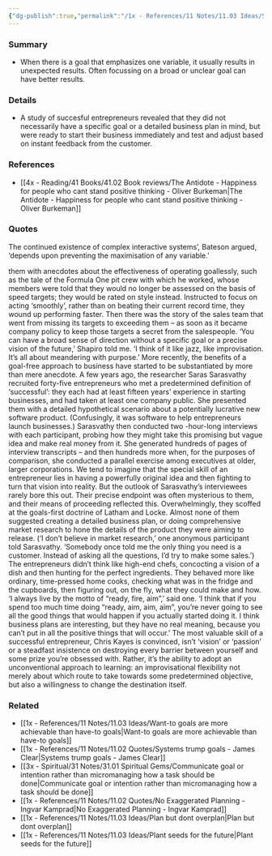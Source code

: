```yaml
---
{"dg-publish":true,"permalink":"/1x - References/11 Notes/11.03 Ideas/Specific goals can be counter productive/","title":"Specific goals can be counter productive","noteIcon":""}
---
```



### Summary
- When there is a goal that emphasizes one variable, it usually results in unexpected results. Often focussing on a broad or unclear goal can have better results.

### Details
- A study of succesful entrepreneurs revealed that they did not necessarily have a specific goal or a detailed business plan in mind, but were ready to start their business immediately and test and adjust based on instant feedback from the customer.

### References
- [[4x - Reading/41 Books/41.02 Book reviews/The Antidote - Happiness for people who cant stand positive thinking - Oliver Burkeman\|The Antidote - Happiness for people who cant stand positive thinking - Oliver Burkeman]]

### Quotes
The continued existence of complex interactive systems’, Bateson argued, ‘depends upon preventing the maximisation of any variable.’ 

them with anecdotes about the effectiveness of operating goallessly, such as the tale of the Formula One pit crew with which he worked, whose members were told that they would no longer be assessed on the basis of speed targets; they would be rated on style instead. Instructed to focus on acting ‘smoothly’, rather than on beating their current record time, they wound up performing faster. Then there was the story of the sales team that went from missing its targets to exceeding them – as soon as it became company policy to keep those targets a secret from the salespeople. ‘You can have a broad sense of direction without a specific goal or a precise vision of the future,’ Shapiro told me. ‘I think of it like jazz, like improvisation. It’s all about meandering with purpose.’
More recently, the benefits of a goal-free approach to business have started to be substantiated by more than mere anecdote. A few years ago, the researcher Saras Sarasvathy recruited forty-five entrepreneurs who met a predetermined definition of ‘successful’: they each had at least fifteen years’ experience in starting businesses, and had taken at least one company public. She presented them with a detailed hypothetical scenario about a potentially lucrative new software product. (Confusingly, it was software to help entrepreneurs launch businesses.) Sarasvathy then conducted two -hour-long interviews with each participant, probing how they might take this promising but vague idea and make real money from it. She generated hundreds of pages of interview transcripts – and then hundreds more when, for the purposes of comparison, she conducted a parallel exercise among executives at older, larger corporations.
We tend to imagine that the special skill of an entrepreneur lies in having a powerfully original idea and then fighting to turn that vision into reality. But the outlook of Sarasvathy’s interviewees rarely bore this out. Their precise endpoint was often mysterious to them, and their means of proceeding reflected this. Overwhelmingly, they scoffed at the goals-first doctrine of Latham and Locke. Almost none of them suggested creating a detailed business plan, or doing comprehensive market research to hone the details of the product they were aiming to release. (‘I don’t believe in market research,’ one anonymous participant told Sarasvathy. ‘Somebody once told me the only thing you need is a customer. Instead of asking all the questions, I’d try to make some sales.’) The entrepreneurs didn’t think like high-end chefs, concocting a vision of a dish and then hunting for the perfect ingredients. They behaved more like ordinary, time-pressed home cooks, checking what was in the fridge and the cupboards, then figuring out, on the fly, what they could make and how. ‘I always live by the motto of “ready, fire, aim”,’ said one. ‘I think that if you spend too much time doing “ready, aim, aim, aim”, you’re never going to see all the good things that would happen if you actually started doing it. I think business plans are interesting, but they have no real meaning, because you can’t put in all the positive things that will occur.’ The most valuable skill of a successful entrepreneur, Chris Kayes is convinced, isn’t ‘vision’ or ‘passion’ or a steadfast insistence on destroying every barrier between yourself and some prize you’re obsessed with. Rather, it’s the ability to adopt an unconventional approach to learning: an improvisational flexibility not merely about which route to take towards some predetermined objective, but also a willingness to change the destination itself. 

### Related
- [[1x - References/11 Notes/11.03 Ideas/Want-to goals are more achievable than have-to goals\|Want-to goals are more achievable than have-to goals]]
- [[1x - References/11 Notes/11.02 Quotes/Systems trump goals - James Clear\|Systems trump goals - James Clear]]
- [[3x - Spiritual/31 Notes/31.01 Spiritual Gems/Communicate goal or intention rather than micromanaging how a task should be done\|Communicate goal or intention rather than micromanaging how a task should be done]]
- [[1x - References/11 Notes/11.02 Quotes/No Exaggerated Planning - Ingvar Kamprad\|No Exaggerated Planning - Ingvar Kamprad]]
- [[1x - References/11 Notes/11.03 Ideas/Plan but dont overplan\|Plan but dont overplan]]
- [[1x - References/11 Notes/11.03 Ideas/Plant seeds for the future\|Plant seeds for the future]]